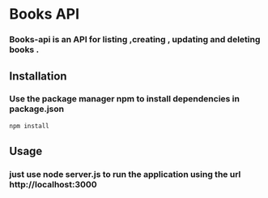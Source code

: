 # Books API 
### Books-api is an API for listing  ,creating , updating and deleting books . 

## Installation
### Use the package manager npm to install dependencies in package.json
```bash
npm install
```
## Usage
### just use node server.js to run the application using the url http://localhost:3000
